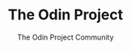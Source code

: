 ---
title: "The Odin Project"
description: "A free, open-source curriculum for learning web development, covering HTML, CSS, JavaScript, and more."
topic: "Web Development"
category: course
format: course
author: "The Odin Project Community"
url: "https://www.theodinproject.com/"
tags: ["html", "css", "javascript", "full-stack", "free"]
difficulty: beginner
estimatedTime: "1000 hours"
license: "MIT"
isFree: true
isOpenSource: true
githubUrl: "https://github.com/TheOdinProject/curriculum"
githubStars: 9700
roadmapUrl: "https://roadmap.sh/full-stack"
roadmapPath: "full-stack"
publishedAt: 2025-10-16
featured: true
---